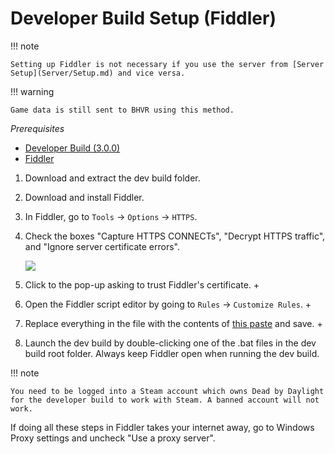 # Developer Build Setup (Fiddler)

!!! note

    Setting up Fiddler is not necessary if you use the server from [Server Setup](Server/Setup.md) and vice versa.

!!! warning

    Game data is still sent to BHVR using this method.


*Prerequisites*

- [Developer Build (3.0.0)](https://www.mediafire.com/file/w0flhwditpyt4wy/DevBuild.zip/file)
- [Fiddler](https://www.telerik.com/download/fiddler)

1. Download and extract the dev build folder.
1. Download and install Fiddler.
1. In Fiddler, go to `Tools` → `Options` → `HTTPS`.
1. Check the boxes "Capture HTTPS CONNECTs", "Decrypt HTTPS traffic", and "Ignore server certificate errors".

    ![](https://media.discordapp.net/attachments/797071900194897960/797524696403935242/unknown.png)

1. Click to the pop-up asking to trust Fiddler's certificate. +
1. Open the Fiddler script editor by going to `Rules` → `Customize Rules`. +
1. Replace everything in the file with the contents of [this paste](https://pastebin.com/6HbtkGam) and save. +
1. Launch the dev build by double-clicking one of the .bat files in the dev build root folder. Always keep Fiddler open when running the dev build.

!!! note

    You need to be logged into a Steam account which owns Dead by Daylight for the developer build to work with Steam. A banned account will not work.

If doing all these steps in Fiddler takes your internet away, go to Windows Proxy settings and uncheck "Use a proxy server".